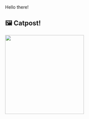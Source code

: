 Hello there!



## 🖼️ Catpost!

<sub>
    <img src="https://cdn2.thecatapi.com/images/538.gif" height="256">
</sub>

